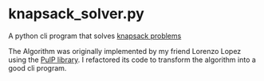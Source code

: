 # knapsack_solver.py
A python cli program that solves [knapsack problems](https://en.wikipedia.org/wiki/Knapsack_problem)

The Algorithm was originally implemented by my friend Lorenzo Lopez using the [PulP library](https://pypi.org/project/PuLP/).
I refactored its code to transform the algorithm into a good cli program.

